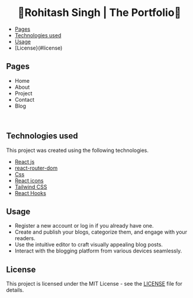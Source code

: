 <h1 align ="center" >🚀Rohitash Singh | The Portfolio🚀</h1>

  * [Pages](#pages)
  * [Technologies used](#technologies-used)
  * [Usage](#usage)
  * [License}(#license)

##  Pages

- Home
- About
- Project 
- Contact
- Blog

<br/>

##  Technologies used

This project was created using the following technologies.

- [React js ](https://www.npmjs.com/package/react)
- [react-router-dom](https://www.npmjs.com/package/react-router-dom) 
- [Css](https://developer.mozilla.org/en-US/docs/Web/CSS) 
- [React icons](https://react-icons.github.io/react-icons/) 
 - [Tailwind CSS](https://tailwindcss.com/)
- [React Hooks  ](https://reactjs.org/docs/hooks-intro.html) 

## Usage

- Register a new account or log in if you already have one.
- Create and publish your blogs, categorize them, and engage with your readers.
- Use the intuitive editor to craft visually appealing blog posts.
- Interact with the blogging platform from various devices seamlessly.

## License

This project is licensed under the MIT License - see the [LICENSE](LICENSE) file for details.

